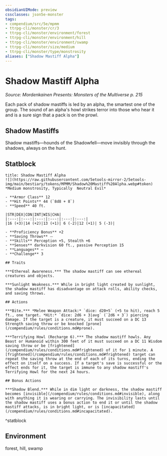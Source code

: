 ```yaml
---
obsidianUIMode: preview
cssclasses: json5e-monster
tags:
- compendium/src/5e/mpmm
- ttrpg-cli/monster/cr/3
- ttrpg-cli/monster/environment/forest
- ttrpg-cli/monster/environment/hill
- ttrpg-cli/monster/environment/swamp
- ttrpg-cli/monster/size/medium
- ttrpg-cli/monster/type/monstrosity
aliases: ["Shadow Mastiff Alpha"]
---
```

# Shadow Mastiff Alpha
*Source: Mordenkainen Presents: Monsters of the Multiverse p. 215*  

Each pack of shadow mastiffs is led by an alpha, the smartest one of the group. The sound of an alpha's howl strikes terror into those who hear it and is a sure sign that a pack is on the prowl.

## Shadow Mastiffs

Shadow mastiffs—hounds of the Shadowfell—move invisibly through the shadows, always on the hunt.

## Statblock

```ad-statblock
title: Shadow Mastiff Alpha
![](https://raw.githubusercontent.com/5etools-mirror-2/5etools-img/main/bestiary/tokens/MPMM/Shadow%20Mastiff%20Alpha.webp#token)
*Medium monstrosity, Typically  Neutral Evil*

- **Armor Class** 12 
- **Hit Points** 44 (`8d8 + 8`)
- **Speed** 40 ft.

|STR|DEX|CON|INT|WIS|CHA|
|:---:|:---:|:---:|:---:|:---:|:---:|
|16 (+3)|14 (+2)|13 (+1)| 6 (-2)|12 (+1)| 5 (-3)|

- **Proficiency Bonus** +2
- **Saving Throws** ⏤
- **Skills** Perception +5, Stealth +6
- **Senses** darkvision 60 ft., passive Perception 15
- **Languages** —
- **Challenge** 3

## Traits

***Ethereal Awareness.*** The shadow mastiff can see ethereal creatures and objects.

***Sunlight Weakness.*** While in bright light created by sunlight, the shadow mastiff has disadvantage on attack rolls, ability checks, and saving throws.

## Actions

***Bite.*** *Melee Weapon Attack:* `dice: d20+5` (+5 to hit), reach 5 ft., one target. *Hit:* `dice: 2d6 + 3|avg` (`2d6 + 3`) piercing damage. If the target is a creature, it must succeed on a DC 13 Strength saving throw or be knocked [prone](/compendium/rules/conditions.md#prone).

***Terrifying Howl (Recharge 6).*** The shadow mastiff howls. Any Beast or Humanoid within 300 feet of it must succeed on a DC 11 Wisdom saving throw or be [frightened](/compendium/rules/conditions.md#frightened) of it for 1 minute. A [frightened](/compendium/rules/conditions.md#frightened) target can repeat the saving throw at the end of each of its turns, ending the effect on itself on a success. If a target's save is successful or the effect ends for it, the target is immune to any shadow mastiff's Terrifying Howl for the next 24 hours.

## Bonus Actions

***Shadow Blend.*** While in dim light or darkness, the shadow mastiff becomes [invisible](/compendium/rules/conditions.md#invisible), along with anything it is wearing or carrying. The invisibility lasts until the shadow mastiff uses a bonus action to end it or until the shadow mastiff attacks, is in bright light, or is [incapacitated](/compendium/rules/conditions.md#incapacitated).
```
^statblock

## Environment

forest, hill, swamp